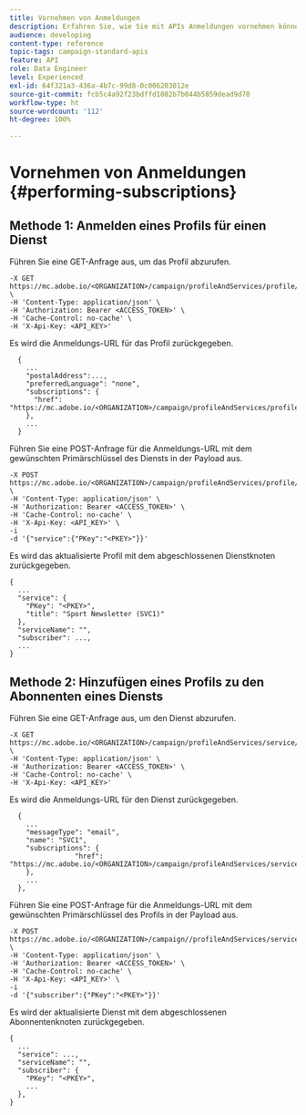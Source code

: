 ```yaml
---
title: Vornehmen von Anmeldungen
description: Erfahren Sie, wie Sie mit APIs Anmeldungen vornehmen können.
audience: developing
content-type: reference
topic-tags: campaign-standard-apis
feature: API
role: Data Engineer
level: Experienced
exl-id: 64f321a3-436a-4b7c-99d8-0c006203012e
source-git-commit: fcb5c4a92f23bdffd1082b7b044b5859dead9d70
workflow-type: ht
source-wordcount: '112'
ht-degree: 100%

---
```


# Vornehmen von Anmeldungen {#performing-subscriptions}

## Methode 1: Anmelden eines Profils für einen Dienst

Führen Sie eine GET-Anfrage aus, um das Profil abzurufen.

```
-X GET https://mc.adobe.io/<ORGANIZATION>/campaign/profileAndServices/profile/<PKEY> \
-H 'Content-Type: application/json' \
-H 'Authorization: Bearer <ACCESS_TOKEN>' \
-H 'Cache-Control: no-cache' \
-H 'X-Api-Key: <API_KEY>'
```

Es wird die Anmeldungs-URL für das Profil zurückgegeben.

```
  {
    ...
    "postalAddress":...,
    "preferredLanguage": "none",
    "subscriptions": {
      "href": "https://mc.adobe.io/<ORGANIZATION>/campaign/profileAndServices/profile/<PKEY>/subscriptions/"
    },
    ...
  }
```

Führen Sie eine POST-Anfrage für die Anmeldungs-URL mit dem gewünschten Primärschlüssel des Diensts in der Payload aus.

```
-X POST https://mc.adobe.io/<ORGANIZATION>/campaign/profileAndServices/profile/<PKEY>/subscriptions \
-H 'Content-Type: application/json' \
-H 'Authorization: Bearer <ACCESS_TOKEN>' \
-H 'Cache-Control: no-cache' \
-H 'X-Api-Key: <API_KEY>' \
-i
-d '{"service":{"PKey":"<PKEY>"}}'
```

Es wird das aktualisierte Profil mit dem abgeschlossenen Dienstknoten zurückgegeben.

```
{
  ...
  "service": {
    "PKey": "<PKEY>",
    "title": "Sport Newsletter (SVC1)"
  },
  "serviceName": "",
  "subscriber": ...,
  ...
}
```

## Methode 2: Hinzufügen eines Profils zu den Abonnenten eines Diensts

Führen Sie eine GET-Anfrage aus, um den Dienst abzurufen.

```
-X GET https://mc.adobe.io/<ORGANIZATION>/campaign/profileAndServices/service/<PKEY> \
-H 'Content-Type: application/json' \
-H 'Authorization: Bearer <ACCESS_TOKEN>' \
-H 'Cache-Control: no-cache' \
-H 'X-Api-Key: <API_KEY>'
```

Es wird die Anmeldungs-URL für den Dienst zurückgegeben.

```
  {
    ...
    "messageType": "email",
    "name": "SVC1",
    "subscriptions": {
                "href": "https://mc.adobe.io/<ORGANIZATION>/campaign/profileAndServices/service/<PKEY>/subscriptions/"
    },
    ...
  },
```

Führen Sie eine POST-Anfrage für die Anmeldungs-URL mit dem gewünschten Primärschlüssel des Profils in der Payload aus.

```
-X POST https://mc.adobe.io/<ORGANIZATION>/campaign//profileAndServices/service/<PKEY>/subscriptions/ \
-H 'Content-Type: application/json' \
-H 'Authorization: Bearer <ACCESS_TOKEN>' \
-H 'Cache-Control: no-cache' \
-H 'X-Api-Key: <API_KEY>' \
-i
-d '{"subscriber":{"PKey":"<PKEY>"}}'
```

Es wird der aktualisierte Dienst mit dem abgeschlossenen Abonnentenknoten zurückgegeben.

```
{
  ...
  "service": ...,
  "serviceName": "",
  "subscriber": {
    "PKey": "<PKEY>",
    ...
  },
}
```
